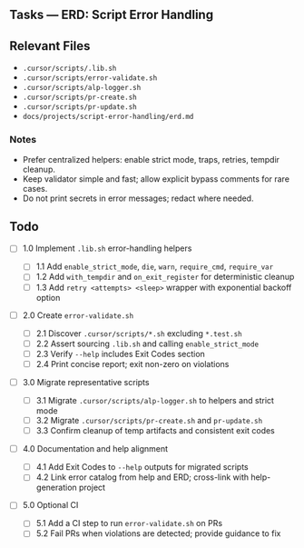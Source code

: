 ## Tasks — ERD: Script Error Handling

## Relevant Files

- `.cursor/scripts/.lib.sh`
- `.cursor/scripts/error-validate.sh`
- `.cursor/scripts/alp-logger.sh`
- `.cursor/scripts/pr-create.sh`
- `.cursor/scripts/pr-update.sh`
- `docs/projects/script-error-handling/erd.md`

### Notes

- Prefer centralized helpers: enable strict mode, traps, retries, tempdir cleanup.
- Keep validator simple and fast; allow explicit bypass comments for rare cases.
- Do not print secrets in error messages; redact where needed.

## Todo

- [ ] 1.0 Implement `.lib.sh` error-handling helpers

  - [ ] 1.1 Add `enable_strict_mode`, `die`, `warn`, `require_cmd`, `require_var`
  - [ ] 1.2 Add `with_tempdir` and `on_exit_register` for deterministic cleanup
  - [ ] 1.3 Add `retry <attempts> <sleep>` wrapper with exponential backoff option

- [ ] 2.0 Create `error-validate.sh`

  - [ ] 2.1 Discover `.cursor/scripts/*.sh` excluding `*.test.sh`
  - [ ] 2.2 Assert sourcing `.lib.sh` and calling `enable_strict_mode`
  - [ ] 2.3 Verify `--help` includes Exit Codes section
  - [ ] 2.4 Print concise report; exit non-zero on violations

- [ ] 3.0 Migrate representative scripts

  - [ ] 3.1 Migrate `.cursor/scripts/alp-logger.sh` to helpers and strict mode
  - [ ] 3.2 Migrate `.cursor/scripts/pr-create.sh` and `pr-update.sh`
  - [ ] 3.3 Confirm cleanup of temp artifacts and consistent exit codes

- [ ] 4.0 Documentation and help alignment

  - [ ] 4.1 Add Exit Codes to `--help` outputs for migrated scripts
  - [ ] 4.2 Link error catalog from help and ERD; cross-link with help-generation project

- [ ] 5.0 Optional CI

  - [ ] 5.1 Add a CI step to run `error-validate.sh` on PRs
  - [ ] 5.2 Fail PRs when violations are detected; provide guidance to fix
